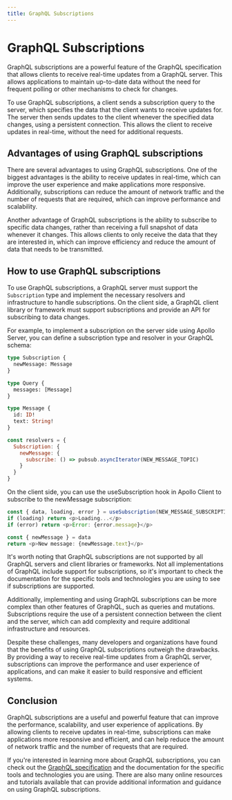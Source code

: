 ```yaml
---
title: GraphQL Subscriptions
---
```


# GraphQL Subscriptions

GraphQL subscriptions are a powerful feature of the GraphQL specification that allows clients to receive real-time updates from a GraphQL server. This allows applications to maintain up-to-date data without the need for frequent polling or other mechanisms to check for changes.

To use GraphQL subscriptions, a client sends a subscription query to the server, which specifies the data that the client wants to receive updates for. The server then sends updates to the client whenever the specified data changes, using a persistent connection. This allows the client to receive updates in real-time, without the need for additional requests.

## Advantages of using GraphQL subscriptions
There are several advantages to using GraphQL subscriptions. One of the biggest advantages is the ability to receive updates in real-time, which can improve the user experience and make applications more responsive. Additionally, subscriptions can reduce the amount of network traffic and the number of requests that are required, which can improve performance and scalability.

Another advantage of GraphQL subscriptions is the ability to subscribe to specific data changes, rather than receiving a full snapshot of data whenever it changes. This allows clients to only receive the data that they are interested in, which can improve efficiency and reduce the amount of data that needs to be transmitted.

## How to use GraphQL subscriptions
To use GraphQL subscriptions, a GraphQL server must support the `Subscription` type and implement the necessary resolvers and infrastructure to handle subscriptions. On the client side, a GraphQL client library or framework must support subscriptions and provide an API for subscribing to data changes.

For example, to implement a subscription on the server side using Apollo Server, you can define a subscription type and resolver in your GraphQL schema:

```graphql
type Subscription {
  newMessage: Message
}

type Query {
  messages: [Message]
}

type Message {
  id: ID!
  text: String!
}
```

```js
const resolvers = {
  Subscription: {
    newMessage: {
      subscribe: () => pubsub.asyncIterator(NEW_MESSAGE_TOPIC)
    }
  }
}

```

On the client side, you can use the useSubscription hook in Apollo Client to subscribe to the newMessage subscription:

```js
const { data, loading, error } = useSubscription(NEW_MESSAGE_SUBSCRIPTION)
if (loading) return <p>Loading...</p>
if (error) return <p>Error: {error.message}</p>

const { newMessage } = data
return <p>New message: {newMessage.text}</p>

```

It's worth noting that GraphQL subscriptions are not supported by all GraphQL servers and client libraries or frameworks. Not all implementations of GraphQL include support for subscriptions, so it's important to check the documentation for the specific tools and technologies you are using to see if subscriptions are supported.

Additionally, implementing and using GraphQL subscriptions can be more complex than other features of GraphQL, such as queries and mutations. Subscriptions require the use of a persistent connection between the client and the server, which can add complexity and require additional infrastructure and resources.

Despite these challenges, many developers and organizations have found that the benefits of using GraphQL subscriptions outweigh the drawbacks. By providing a way to receive real-time updates from a GraphQL server, subscriptions can improve the performance and user experience of applications, and can make it easier to build responsive and efficient systems.

## Conclusion

GraphQL subscriptions are a useful and powerful feature that can improve the performance, scalability, and user experience of applications. By allowing clients to receive updates in real-time, subscriptions can make applications more responsive and efficient, and can help reduce the amount of network traffic and the number of requests that are required.

If you're interested in learning more about GraphQL subscriptions, you can check out the [GraphQL specification](https://graphql.org/learn/subscriptions/) and the documentation for the specific tools and technologies you are using. There are also many online resources and tutorials available that can provide additional information and guidance on using GraphQL subscriptions.
